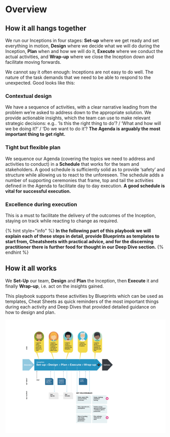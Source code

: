 # Overview

## **How it all hangs together**

We run our Inceptions in four stages: **Set-up** where we get ready and set everything in motion, **Design** where we decide what we will do during the Inception, **Plan** when and how we will do it, **Execute** where we conduct the actual activities, and **Wrap-up** where we close the Inception down and facilitate moving forwards. 

We cannot say it often enough: Inceptions are not easy to do well. The nature of the task demands that we need to be able to respond to the unexpected. Good looks like this:

### **Contextual design**

We have a sequence of activities, with a clear narrative leading from the problem we’re asked to address down to the appropriate solution. We provide actionable insights, which the team can use to make relevant strategic decisions: e.g.. ‘Is this the right thing to do’? / ‘What and how will we be doing it?’ / ‘Do we want to do it’? **The Agenda is arguably the most important thing to get right.**

### **Tight but flexible plan**

We sequence our Agenda \(covering the topics we need to address and activities to conduct\) in a **Schedule** that works for the team and stakeholders. A good schedule is sufficiently solid as to provide ‘safety’ and structure while allowing us to react to the unforeseen. The schedule adds a number of supporting ceremonies that frame, top and tail the activities defined in the Agenda to facilitate day to day execution. **A good schedule is vital for successful execution.**

### **Excellence during execution** 

This is a must to facilitate the delivery of the outcomes of the Inception, staying on track while reacting to change as required. 

{% hint style="info" %}
**In the following part of this playbook we will explain each of these steps in detail, provide Blueprints as templates to start from, Cheatsheets with practical advice, and for the discerning practitioner there is further food for thought in our Deep Dive section.**
{% endhint %}

## **How it all works**

We **Set-Up** our team, **Design** and **Plan** the Inception, then **Execute** it and finally **Wrap-up**, i.e. act on the insights gained.

This playbook supports these activities  by Blueprints which can be used as templates, Cheat Sheets as quick reminders of the most important things during each activity and Deep Dives that provided detailed guidance on how to design and plan.

![](../.gitbook/assets/illustrations-02.png)

  
  


